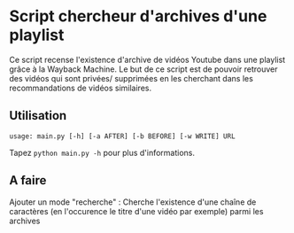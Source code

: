 # Script chercheur d'archives d'une playlist

Ce script recense l'existence d'archive de vidéos Youtube dans une playlist grâce à la Wayback Machine. Le but de ce script est de pouvoir retrouver des vidéos qui sont privées/ supprimées en les cherchant dans les recommandations de vidéos similaires.

## Utilisation

```
usage: main.py [-h] [-a AFTER] [-b BEFORE] [-w WRITE] URL
```
Tapez 
```python main.py -h```
pour plus d'informations.

## A faire

Ajouter un mode "recherche" : Cherche l'existence d'une chaîne de caractères (en l'occurence le titre d'une vidéo par exemple) 
parmi les archives
